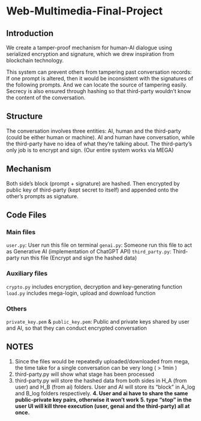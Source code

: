 # Web-Multimedia-Final-Project
## Introduction
We create a tamper-proof mechanism for human-AI dialogue using serialized encryption and signature, which we drew inspiration from blockchain technology.

This system can prevent others from tampering past conversation records: If one prompt is altered, then it would be inconsistent with the signatures of the following prompts. And we can locate the source of tampering easily. Secrecy is also ensured through hashing so that third-party wouldn’t know the content of the conversation.

## Structure
The conversation involves three entities: AI, human and the third-party (could be either human or machine). AI and human have conversation, while the third-party have no idea of what they’re talking about. The third-party’s only job is to encrypt and sign. (Our entire system works via MEGA)

## Mechanism
Both side’s block (prompt + signature) are hashed. Then encrypted by public key of third-party (kept secret to itself) and appended onto the other’s prompts as signature.

## Code Files
### Main files
`user.py`: User run this file on terminal
`genai.py`: Someone run this file to act as Generative AI (implementation of ChatGPT API)
`third_party.py`: Third-party run this file (Encrypt and sign the hashed data)

### Auxiliary files
`crypto.py` includes encryption, decryption and key-generating function
`load.py` includes mega-login, upload and download function

### Others
`private_key.pem` & `public_key.pem`: Public and private keys shared by user and AI, so that they can conduct encrypted conversation

## NOTES
1. Since the files would be repeatedly uploaded/downloaded from mega, the time take for a single conversation can be very long ( > 1min )
2. third-party.py will show what stage has been processed
3. third-party.py will store the hashed data from both sides in H_A (from user) and H_B (from ai) folders. User and AI will store its “block” in A_log and B_log folders respectively.
**4. User and ai have to share the same public-private key pairs, otherwise it won’t work**
**5. type “stop” in the user UI will kill three execution (user, genai and the third-party) all at once.**




